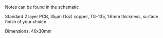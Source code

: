 Notes can be found in the schematic

Standard 2 layer PCB, 35µm (1oz) copper, TG-135, 1.6mm thickness, surface finish of your choice

Dimensions: 40x30mm
